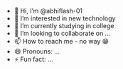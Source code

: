 - 👋 Hi, I’m @abhiflash-01
- 👀 I’m interested in new technology
- 🌱 I’m currently studying in college
- 💞️ I’m looking to collaborate on ...
- 📫 How to reach me - no way 😁
- 😄 Pronouns: ...
- ⚡ Fun fact: ...

<!---
abhiflash-01/abhiflash-01 is a ✨ special ✨ repository because its `README.md` (this file) appears on your GitHub profile.
You can click the Preview link to take a look at your changes.
--->
